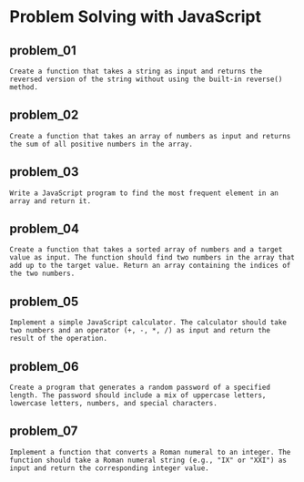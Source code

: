 # **Problem Solving with JavaScript**

## problem_01

    Create a function that takes a string as input and returns the reversed version of the string without using the built-in reverse() method.

## problem_02

    Create a function that takes an array of numbers as input and returns the sum of all positive numbers in the array.

## problem_03

    Write a JavaScript program to find the most frequent element in an array and return it.

## problem_04

    Create a function that takes a sorted array of numbers and a target value as input. The function should find two numbers in the array that add up to the target value. Return an array containing the indices of the two numbers.

## problem_05

    Implement a simple JavaScript calculator. The calculator should take two numbers and an operator (+, -, *, /) as input and return the result of the operation.

## problem_06

    Create a program that generates a random password of a specified length. The password should include a mix of uppercase letters, lowercase letters, numbers, and special characters.

## problem_07

    Implement a function that converts a Roman numeral to an integer. The function should take a Roman numeral string (e.g., "IX" or "XXI") as input and return the corresponding integer value.
